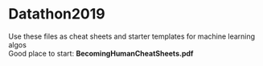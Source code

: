 # Datathon2019

Use these files as cheat sheets and starter templates for machine learning algos <br>
Good place to start:
<b> BecomingHumanCheatSheets.pdf </b>
